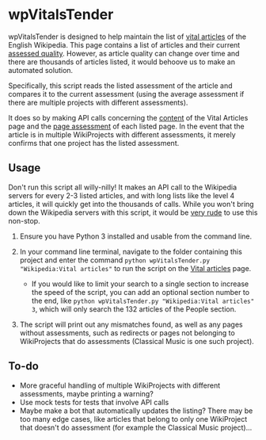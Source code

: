 # wpVitalsTender
wpVitalsTender is designed to help maintain the list of [vital articles](https://en.wikipedia.org/wiki/Wikipedia:Vital_articles) of the English Wikipedia. This page contains a list of articles and their current [assessed quality](https://en.wikipedia.org/wiki/Wikipedia:WikiProject_Wikipedia/Assessment). However, as article quality can change over time and there are thousands of articles listed, it would behoove us to make an automated solution.

Specifically, this script reads the listed assessment of the article and compares it to the current assessment (using the average assessment if there are multiple projects with different assessments).

It does so by making API calls concerning the [content](https://www.mediawiki.org/wiki/API:Main_page) of the Vital Articles page and the [page assessment](https://www.mediawiki.org/wiki/Extension:PageAssessments) of each listed page. In the event that the article is in multiple WikiProjects with different assessments, it merely confirms that one project has the listed assessment.

## Usage
Don't run this script all willy-nilly! It makes an API call to the Wikipedia servers for every 2-3 listed articles, and with long lists like the level 4 articles, it will quickly get into the thousands of calls. While you won't bring down the Wikipedia servers with this script, it would be [very rude](https://www.mediawiki.org/wiki/API:Etiquette) to use this non-stop.

1. Ensure you have Python 3 installed and usable from the command line.

2. In your command line terminal, navigate to the folder containing this project and enter the command `python wpVitalsTender.py "Wikipedia:Vital articles"` to run the script on the [Vital articles](https://en.wikipedia.org/wiki/Wikipedia:Vital_articles) page.

   * If you would like to limit your search to a single section to increase the speed of the script, you can add an optional section number to the end, like `python wpVitalsTender.py "Wikipedia:Vital articles" 3`, which will only search the 132 articles of the People section.

3. The script will print out any mismatches found, as well as any pages without assessments, such as redirects or pages not belonging to WikiProjects that do assessments (Classical Music is one such project).

## To-do
* More graceful handling of multiple WikiProjects with different assessments, maybe printing a warning?
* Use mock tests for tests that involve API calls
* Maybe make a bot that automatically updates the listing? There may be too many edge cases, like articles that belong to only one WikiProject that doesn't do assessment (for example the Classical Music project)...